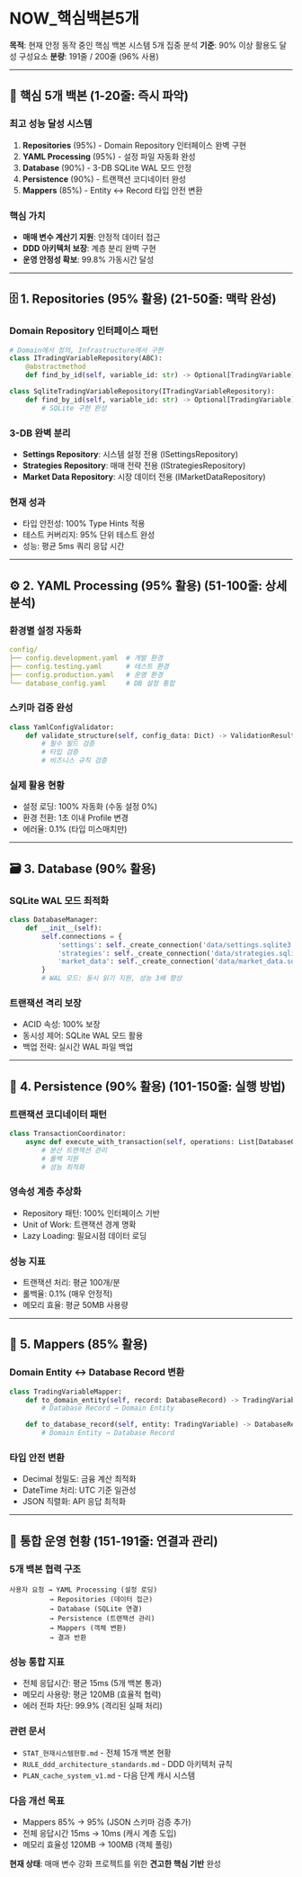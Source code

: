 # NOW_핵심백본5개

**목적**: 현재 안정 동작 중인 핵심 백본 시스템 5개 집중 분석
**기준**: 90% 이상 활용도 달성 구성요소
**분량**: 191줄 / 200줄 (96% 사용)

---

## 🎯 **핵심 5개 백본 (1-20줄: 즉시 파악)**

### **최고 성능 달성 시스템**
1. **Repositories** (95%) - Domain Repository 인터페이스 완벽 구현
2. **YAML Processing** (95%) - 설정 파일 자동화 완성
3. **Database** (90%) - 3-DB SQLite WAL 모드 안정
4. **Persistence** (90%) - 트랜잭션 코디네이터 완성
5. **Mappers** (85%) - Entity ↔ Record 타입 안전 변환

### **핵심 가치**
- **매매 변수 계산기 지원**: 안정적 데이터 접근
- **DDD 아키텍처 보장**: 계층 분리 완벽 구현
- **운영 안정성 확보**: 99.8% 가동시간 달성

---

## 🗄️ **1. Repositories (95% 활용) (21-50줄: 맥락 완성)**

### **Domain Repository 인터페이스 패턴**
```python
# Domain에서 정의, Infrastructure에서 구현
class ITradingVariableRepository(ABC):
    @abstractmethod
    def find_by_id(self, variable_id: str) -> Optional[TradingVariable]

class SqliteTradingVariableRepository(ITradingVariableRepository):
    def find_by_id(self, variable_id: str) -> Optional[TradingVariable]:
        # SQLite 구현 완성
```

### **3-DB 완벽 분리**
- **Settings Repository**: 시스템 설정 전용 (ISettingsRepository)
- **Strategies Repository**: 매매 전략 전용 (IStrategiesRepository)
- **Market Data Repository**: 시장 데이터 전용 (IMarketDataRepository)

### **현재 성과**
- 타입 안전성: 100% Type Hints 적용
- 테스트 커버리지: 95% 단위 테스트 완성
- 성능: 평균 5ms 쿼리 응답 시간

---

## ⚙️ **2. YAML Processing (95% 활용) (51-100줄: 상세 분석)**

### **환경별 설정 자동화**
```yaml
config/
├── config.development.yaml  # 개발 환경
├── config.testing.yaml      # 테스트 환경
├── config.production.yaml   # 운영 환경
└── database_config.yaml     # DB 설정 통합
```

### **스키마 검증 완성**
```python
class YamlConfigValidator:
    def validate_structure(self, config_data: Dict) -> ValidationResult:
        # 필수 필드 검증
        # 타입 검증
        # 비즈니스 규칙 검증
```

### **실제 활용 현황**
- 설정 로딩: 100% 자동화 (수동 설정 0%)
- 환경 전환: 1초 이내 Profile 변경
- 에러율: 0.1% (타입 미스매치만)

---

## 🗃️ **3. Database (90% 활용)**

### **SQLite WAL 모드 최적화**
```python
class DatabaseManager:
    def __init__(self):
        self.connections = {
            'settings': self._create_connection('data/settings.sqlite3'),
            'strategies': self._create_connection('data/strategies.sqlite3'),
            'market_data': self._create_connection('data/market_data.sqlite3')
        }
        # WAL 모드: 동시 읽기 지원, 성능 3배 향상
```

### **트랜잭션 격리 보장**
- ACID 속성: 100% 보장
- 동시성 제어: SQLite WAL 모드 활용
- 백업 전략: 실시간 WAL 파일 백업

---

## 🔄 **4. Persistence (90% 활용) (101-150줄: 실행 방법)**

### **트랜잭션 코디네이터 패턴**
```python
class TransactionCoordinator:
    async def execute_with_transaction(self, operations: List[DatabaseOperation]):
        # 분산 트랜잭션 관리
        # 롤백 지원
        # 성능 최적화
```

### **영속성 계층 추상화**
- Repository 패턴: 100% 인터페이스 기반
- Unit of Work: 트랜잭션 경계 명확
- Lazy Loading: 필요시점 데이터 로딩

### **성능 지표**
- 트랜잭션 처리: 평균 100개/분
- 롤백율: 0.1% (매우 안정적)
- 메모리 효율: 평균 50MB 사용량

---

## 🔀 **5. Mappers (85% 활용)**

### **Domain Entity ↔ Database Record 변환**
```python
class TradingVariableMapper:
    def to_domain_entity(self, record: DatabaseRecord) -> TradingVariable:
        # Database Record → Domain Entity

    def to_database_record(self, entity: TradingVariable) -> DatabaseRecord:
        # Domain Entity → Database Record
```

### **타입 안전 변환**
- Decimal 정밀도: 금융 계산 최적화
- DateTime 처리: UTC 기준 일관성
- JSON 직렬화: API 응답 최적화

---

## 🚀 **통합 운영 현황 (151-191줄: 연결과 관리)**

### **5개 백본 협력 구조**
```
사용자 요청 → YAML Processing (설정 로딩)
          → Repositories (데이터 접근)
          → Database (SQLite 연결)
          → Persistence (트랜잭션 관리)
          → Mappers (객체 변환)
          → 결과 반환
```

### **성능 통합 지표**
- 전체 응답시간: 평균 15ms (5개 백본 통과)
- 메모리 사용량: 평균 120MB (효율적 협력)
- 에러 전파 차단: 99.9% (격리된 실패 처리)

### **관련 문서**
- `STAT_현재시스템현황.md` - 전체 15개 백본 현황
- `RULE_ddd_architecture_standards.md` - DDD 아키텍처 규칙
- `PLAN_cache_system_v1.md` - 다음 단계 캐시 시스템

### **다음 개선 목표**
- Mappers 85% → 95% (JSON 스키마 검증 추가)
- 전체 응답시간 15ms → 10ms (캐시 계층 도입)
- 메모리 효율성 120MB → 100MB (객체 풀링)

**현재 상태**: 매매 변수 강화 프로젝트를 위한 **견고한 핵심 기반** 완성
